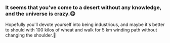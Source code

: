 ### It seems that you've come to a desert without any knowledge, and the universe is crazy.😋
Hopefully you'll devote yourself into being industrious, and maybe it's better to should with 100 kilos of wheat and walk for 5 km winding path without changing the shoulder.🤗

<!--
**Bruce-Jay/Bruce-Jay** is a ✨ _special_ ✨ repository because its `README.md` (this file) appears on your GitHub profile.

Here are some ideas to get you started:

- 🔭 I’m currently working on ...
- 🌱 I’m currently learning ...
- 👯 I’m looking to collaborate on ...
- 🤔 I’m looking for help with ...
- 💬 Ask me about ...
- 📫 How to reach me: ...
- 😄 Pronouns: ...
- ⚡ Fun fact: ...
-->
